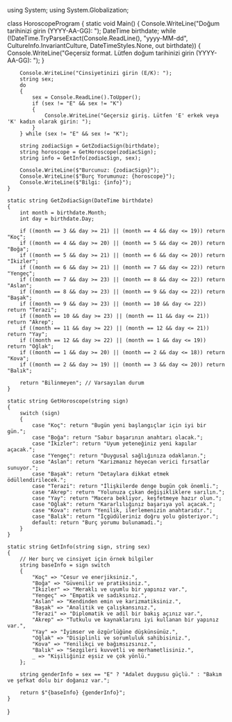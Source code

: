 using System;
using System.Globalization;

class HoroscopeProgram
{
    static void Main()
    {
        Console.WriteLine("Doğum tarihinizi girin (YYYY-AA-GG): ");
        DateTime birthdate;
        while (!DateTime.TryParseExact(Console.ReadLine(), "yyyy-MM-dd", CultureInfo.InvariantCulture, DateTimeStyles.None, out birthdate))
        {
            Console.WriteLine("Geçersiz format. Lütfen doğum tarihinizi girin (YYYY-AA-GG): ");
        }

        Console.WriteLine("Cinsiyetinizi girin (E/K): ");
        string sex;
        do
        {
            sex = Console.ReadLine().ToUpper();
            if (sex != "E" && sex != "K")
            {
                Console.WriteLine("Geçersiz giriş. Lütfen 'E' erkek veya 'K' kadın olarak girin: ");
            }
        } while (sex != "E" && sex != "K");

        string zodiacSign = GetZodiacSign(birthdate);
        string horoscope = GetHoroscope(zodiacSign);
        string info = GetInfo(zodiacSign, sex);

        Console.WriteLine($"Burcunuz: {zodiacSign}");
        Console.WriteLine($"Burç Yorumunuz: {horoscope}");
        Console.WriteLine($"Bilgi: {info}");
    }

    static string GetZodiacSign(DateTime birthdate)
    {
        int month = birthdate.Month;
        int day = birthdate.Day;

        if ((month == 3 && day >= 21) || (month == 4 && day <= 19)) return "Koç";
        if ((month == 4 && day >= 20) || (month == 5 && day <= 20)) return "Boğa";
        if ((month == 5 && day >= 21) || (month == 6 && day <= 20)) return "İkizler";
        if ((month == 6 && day >= 21) || (month == 7 && day <= 22)) return "Yengeç";
        if ((month == 7 && day >= 23) || (month == 8 && day <= 22)) return "Aslan";
        if ((month == 8 && day >= 23) || (month == 9 && day <= 22)) return "Başak";
        if ((month == 9 && day >= 23) || (month == 10 && day <= 22)) return "Terazi";
        if ((month == 10 && day >= 23) || (month == 11 && day <= 21)) return "Akrep";
        if ((month == 11 && day >= 22) || (month == 12 && day <= 21)) return "Yay";
        if ((month == 12 && day >= 22) || (month == 1 && day <= 19)) return "Oğlak";
        if ((month == 1 && day >= 20) || (month == 2 && day <= 18)) return "Kova";
        if ((month == 2 && day >= 19) || (month == 3 && day <= 20)) return "Balık";

        return "Bilinmeyen"; // Varsayılan durum
    }

    static string GetHoroscope(string sign)
    {
        switch (sign)
        {
            case "Koç": return "Bugün yeni başlangıçlar için iyi bir gün.";
            case "Boğa": return "Sabır başarının anahtarı olacak.";
            case "İkizler": return "Uyum yeteneğiniz yeni kapılar açacak.";
            case "Yengeç": return "Duygusal sağlığınıza odaklanın.";
            case "Aslan": return "Karizmanız heyecan verici fırsatlar sunuyor.";
            case "Başak": return "Detaylara dikkat etmek ödüllendirilecek.";
            case "Terazi": return "İlişkilerde denge bugün çok önemli.";
            case "Akrep": return "Yolunuza çıkan değişikliklere sarılın.";
            case "Yay": return "Macera bekliyor, keşfetmeye hazır olun.";
            case "Oğlak": return "Kararlılığınız başarıya yol açacak.";
            case "Kova": return "Yenilik, ilerlemenizin anahtarıdır.";
            case "Balık": return "İçgüdüleriniz doğru yolu gösteriyor.";
            default: return "Burç yorumu bulunamadı.";
        }
    }

    static string GetInfo(string sign, string sex)
    {
        // Her burç ve cinsiyet için örnek bilgiler
        string baseInfo = sign switch
        {
            "Koç" => "Cesur ve enerjiksiniz.",
            "Boğa" => "Güvenilir ve pratiksiniz.",
            "İkizler" => "Meraklı ve uyumlu bir yapınız var.",
            "Yengeç" => "Empatik ve sadıksınız.",
            "Aslan" => "Kendinden emin ve karizmatiksiniz.",
            "Başak" => "Analitik ve çalışkansınız.",
            "Terazi" => "Diplomatik ve adil bir bakış açınız var.",
            "Akrep" => "Tutkulu ve kaynaklarını iyi kullanan bir yapınız var.",
            "Yay" => "İyimser ve özgürlüğüne düşkünsünüz.",
            "Oğlak" => "Disiplinli ve sorumluluk sahibisiniz.",
            "Kova" => "Yenilikçi ve bağımsızsınız.",
            "Balık" => "Sezgileri kuvvetli ve merhametlisiniz.",
            _ => "Kişiliğiniz eşsiz ve çok yönlü."
        };

        string genderInfo = sex == "E" ? "Adalet duygusu güçlü." : "Bakım ve şefkat dolu bir doğanız var.";

        return $"{baseInfo} {genderInfo}";
    }
}
